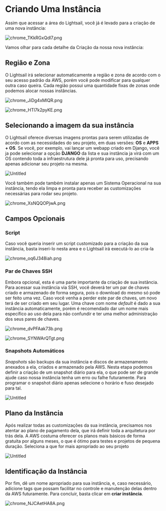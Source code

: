 # Criando Uma Instância

Assim que acessar a área do Lightsail, você já é levado para a criação de uma nova instância:

![chrome_TKkRGxQdl7.png](Criando%20Uma%20Insta%CC%82ncia%20f5b1feb21a664d8890349bdeedb82930/chrome_TKkRGxQdl7.png)

Vamos olhar para cada detalhe da Criação da nossa nova instância:

## Região e Zona

O Lightsail irá selecionar automaticamente a região e zona de acordo com o seu acesso padrão da AWS, porém você pode modificar para qualquer outra caso queira. Cada região possui uma quantidade fixas de zonas onde podemos alocar nossas instâncias.

![chrome_JiDg4xMlQR.png](Criando%20Uma%20Insta%CC%82ncia%20f5b1feb21a664d8890349bdeedb82930/chrome_JiDg4xMlQR.png)

![chrome_HTl7k2pyKE.png](Criando%20Uma%20Insta%CC%82ncia%20f5b1feb21a664d8890349bdeedb82930/chrome_HTl7k2pyKE.png)

## Selecionando a imagem da sua instância

O Lightsail oferece diversas imagens prontas para serem utilizadas de acordo com as necessidades do seu projeto, em duas versões: **OS** e **APPS + OS**. Se você, por exemplo, vai lançar um webapp criado em Django, você ja pode selecionar a opção **DJANGO** da lista e sua instância ja virá com um OS contendo toda a infraestrutura dele já pronta para uso, precisando apenas adicionar seu projeto na mesma.

![Untitled](Criando%20Uma%20Insta%CC%82ncia%20f5b1feb21a664d8890349bdeedb82930/Untitled.png)

Você também pode também instalar apenas um Sistema Operacional na sua instância, tendo ela limpa e pronta para receber as customizações necessárias para rodar seu projeto.

![chrome_XsNQQOPjwA.png](Criando%20Uma%20Insta%CC%82ncia%20f5b1feb21a664d8890349bdeedb82930/chrome_XsNQQOPjwA.png)

## Campos Opcionais

### Script

Caso você queria inserir um script customizado para a criação da sua instância, basta inseri-lo nesta area e o Lightsail irá executá-lo ao cria-la

![chrome_oq6J348iah.png](Criando%20Uma%20Insta%CC%82ncia%20f5b1feb21a664d8890349bdeedb82930/chrome_oq6J348iah.png)

### Par de Chaves SSH

Embora opcional, esta é uma parte importante da criação de sua instância. Para acessar sua instância via SSH, você deverá ter um par de chaves criado e armazenado de forma segura, pois o download do mesmo só pode ser feito uma vez. Caso você venha a perder este par de chaves, um novo terá de ser criado em seu lugar. Uma chave com nome *default* é dado a sua instância automaticamente, porém é recomendado dar um nome mais específico ao uso dela para não confundir e ter uma melhor administração dos seus pares de chaves.

![chrome_dvPFAak73b.png](Criando%20Uma%20Insta%CC%82ncia%20f5b1feb21a664d8890349bdeedb82930/chrome_dvPFAak73b.png)

![chrome_SYNWArQTgt.png](Criando%20Uma%20Insta%CC%82ncia%20f5b1feb21a664d8890349bdeedb82930/chrome_SYNWArQTgt.png)

### Snapshots Automáticos

*Snapshots* são backups da sua instância e discos de armazenamento anexados a ela, criados e armazenado pela AWS. Nesta etapa podemos definir a criação de um snapshot diário para ela, o que pode ser de grande ajude caso nossa instância tenha um erro ou falhe futuramente. Para programar o snapshot diário apenas selecione o horário e fuso desejado para tal.

![Untitled](Criando%20Uma%20Insta%CC%82ncia%20f5b1feb21a664d8890349bdeedb82930/Untitled%201.png)

## Plano da Instância

Após realizar todas as customizações da sua instância, precisamos nos atentar ao plano de pagamento dela, que irá definir toda a arquitetura por trás dela. A AWS costuma oferecer os planos mais básicos de forma gratuita por alguns meses, o que é ótimo para testes e projetos de pequena duração. Seleciona a que for mais apropriado ao seu projeto

![Untitled](Criando%20Uma%20Insta%CC%82ncia%20f5b1feb21a664d8890349bdeedb82930/Untitled%202.png)

## Identificação da Instância

Por fim, dê um nome apropriado para sua instância, e, caso necessário, adicione tags que possam facilitar no controle e manutenção delas dentro da AWS futuramente. Para concluir, basta clicar em **criar instância**.

![chrome_NJCAetHA8A.png](Criando%20Uma%20Insta%CC%82ncia%20f5b1feb21a664d8890349bdeedb82930/chrome_NJCAetHA8A.png)
